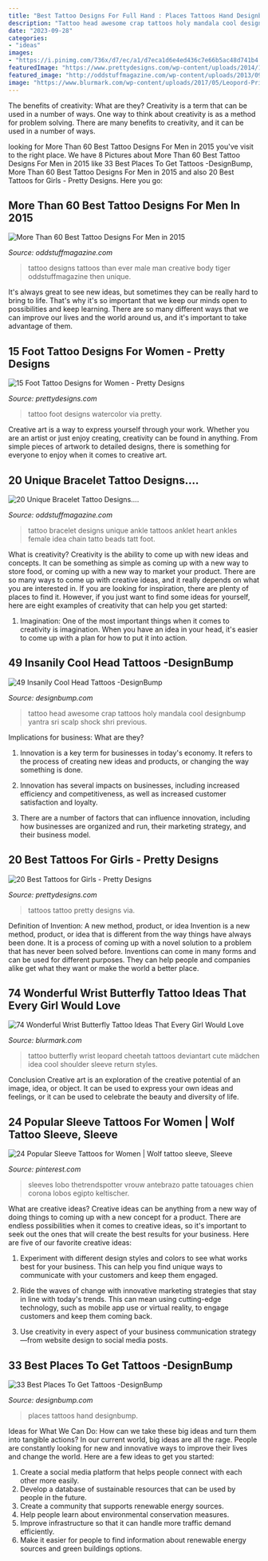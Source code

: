```yaml
---
title: "Best Tattoo Designs For Full Hand : Places Tattoos Hand Designbump"
description: "Tattoo head awesome crap tattoos holy mandala cool designbump yantra sri scalp shock shri previous"
date: "2023-09-28"
categories:
- "ideas"
images:
- "https://i.pinimg.com/736x/d7/ec/a1/d7eca1d6e4ed436c7e66b5ac48d741b4.jpg"
featuredImage: "https://www.prettydesigns.com/wp-content/uploads/2014/10/Watercolor-Foot-Tattoo.jpg"
featured_image: "http://oddstuffmagazine.com/wp-content/uploads/2013/09/Best-tattoo-designs-for-Men-28-504x800.jpg"
image: "https://www.blurmark.com/wp-content/uploads/2017/05/Leopord-Print-Butterfly-Tattoo.jpg"
---
```



The benefits of creativity: What are they?
Creativity is a term that can be used in a number of ways. One way to think about creativity is as a method for problem solving. There are many benefits to creativity, and it can be used in a number of ways.

	

		
looking for More Than 60 Best Tattoo Designs For Men in 2015 you've visit to the right place. We have 8 Pictures about More Than 60 Best Tattoo Designs For Men in 2015 like 33 Best Places To Get Tattoos -DesignBump, More Than 60 Best Tattoo Designs For Men in 2015 and also 20 Best Tattoos for Girls - Pretty Designs. Here you go:
		
    
## More Than 60 Best Tattoo Designs For Men In 2015

<img loading=lazy src="http://oddstuffmagazine.com/wp-content/uploads/2013/09/Best-tattoo-designs-for-Men-28-504x800.jpg" onerror="this.onerror=null;this.src='https://tse1.mm.bing.net/th?id=OIP.ubuyrPhYuy_oD-frMQuqXAHaLw&amp;pid=15.1';" alt="More Than 60 Best Tattoo Designs For Men in 2015">

_Source: oddstuffmagazine.com_

>tattoo designs tattoos than ever male man creative body tiger oddstuffmagazine then unique. 

	

It's always great to see new ideas, but sometimes they can be really hard to bring to life. That's why it's so important that we keep our minds open to possibilities and keep learning. There are so many different ways that we can improve our lives and the world around us, and it's important to take advantage of them.

    
## 15 Foot Tattoo Designs For Women - Pretty Designs

<img loading=lazy src="https://www.prettydesigns.com/wp-content/uploads/2014/10/Watercolor-Foot-Tattoo.jpg" onerror="this.onerror=null;this.src='https://tse1.mm.bing.net/th?id=OIP.7IbxMUNKu0tvf1TBi4QW5wHaJ4&amp;pid=15.1';" alt="15 Foot Tattoo Designs for Women - Pretty Designs">

_Source: prettydesigns.com_

>tattoo foot designs watercolor via pretty. 

	

Creative art is a way to express yourself through your work. Whether you are an artist or just enjoy creating, creativity can be found in anything. From simple pieces of artwork to detailed designs, there is something for everyone to enjoy when it comes to creative art.

    
## 20 Unique Bracelet Tattoo Designs....

<img loading=lazy src="http://oddstuffmagazine.com/wp-content/uploads/2013/08/Bracelet-Tattoo-Designs-3.jpg" onerror="this.onerror=null;this.src='https://tse3.mm.bing.net/th?id=OIP.hYU8NFfSazSbfYVDYWppmQHaFy&amp;pid=15.1';" alt="20 Unique Bracelet Tattoo Designs....">

_Source: oddstuffmagazine.com_

>tattoo bracelet designs unique ankle tattoos anklet heart ankles female idea chain tatto beads tatt foot. 

	

What is creativity?
Creativity is the ability to come up with new ideas and concepts. It can be something as simple as coming up with a new way to store food, or coming up with a new way to market your product. There are so many ways to come up with creative ideas, and it really depends on what you are interested in. If you are looking for inspiration, there are plenty of places to find it. However, if you just want to find some ideas for yourself, here are eight examples of creativity that can help you get started: 
1) Imagination: One of the most important things when it comes to creativity is imagination. When you have an idea in your head, it's easier to come up with a plan for how to put it into action.

    
## 49 Insanily Cool Head Tattoos -DesignBump

<img loading=lazy src="http://cdn.designbump.com/wp-content/uploads/2015/10/14-Head-tattoo-Mandala.jpg" onerror="this.onerror=null;this.src='https://tse3.mm.bing.net/th?id=OIP.lTdwp86DaKAFIPcDPOhJlQHaJ7&amp;pid=15.1';" alt="49 Insanily Cool Head Tattoos -DesignBump">

_Source: designbump.com_

>tattoo head awesome crap tattoos holy mandala cool designbump yantra sri scalp shock shri previous. 

	

Implications for business: What are they?
1. Innovation is a key term for businesses in today's economy. It refers to the process of creating new ideas and products, or changing the way something is done.
2. Innovation has several impacts on businesses, including increased efficiency and competitiveness, as well as increased customer satisfaction and loyalty.

3. There are a number of factors that can influence innovation, including how businesses are organized and run, their marketing strategy, and their business model.

    
## 20 Best Tattoos For Girls - Pretty Designs

<img loading=lazy src="http://www.prettydesigns.com/wp-content/uploads/2015/08/20-best-tattoos-for-girls19.jpg" onerror="this.onerror=null;this.src='https://tse1.mm.bing.net/th?id=OIP.9UmjvqqhYBzbtvvobNVp9wHaLL&amp;pid=15.1';" alt="20 Best Tattoos for Girls - Pretty Designs">

_Source: prettydesigns.com_

>tattoos tattoo pretty designs via. 

	

Definition of Invention: A new method, product, or idea
Invention is a new method, product, or idea that is different from the way things have always been done. It is a process of coming up with a novel solution to a problem that has never been solved before. Inventions can come in many forms and can be used for different purposes. They can help people and companies alike get what they want or make the world a better place.

    
## 74 Wonderful Wrist Butterfly Tattoo Ideas That Every Girl Would Love

<img loading=lazy src="https://www.blurmark.com/wp-content/uploads/2017/05/Leopord-Print-Butterfly-Tattoo.jpg" onerror="this.onerror=null;this.src='https://tse4.mm.bing.net/th?id=OIP.8Ctdal_D0vpDth3iiHTqEAHaJ4&amp;pid=15.1';" alt="74 Wonderful Wrist Butterfly Tattoo Ideas That Every Girl Would Love">

_Source: blurmark.com_

>tattoo butterfly wrist leopard cheetah tattoos deviantart cute mädchen idea cool shoulder sleeve return styles. 

	

Conclusion
Creative art is an exploration of the creative potential of an image, idea, or object. It can be used to express your own ideas and feelings, or it can be used to celebrate the beauty and diversity of life.

    
## 24 Popular Sleeve Tattoos For Women | Wolf Tattoo Sleeve, Sleeve

<img loading=lazy src="https://i.pinimg.com/736x/d7/ec/a1/d7eca1d6e4ed436c7e66b5ac48d741b4.jpg" onerror="this.onerror=null;this.src='https://tse1.mm.bing.net/th?id=OIP.1cd9M2KpzfHOiaXxITREWQAAAA&amp;pid=15.1';" alt="24 Popular Sleeve Tattoos for Women | Wolf tattoo sleeve, Sleeve">

_Source: pinterest.com_

>sleeves lobo thetrendspotter vrouw antebrazo patte tatouages chien corona lobos egipto keltischer. 

	

What are creative ideas?
Creative ideas can be anything from a new way of doing things to coming up with a new concept for a product. There are endless possibilities when it comes to creative ideas, so it's important to seek out the ones that will create the best results for your business. Here are five of our favorite creative ideas: 
1. Experiment with different design styles and colors to see what works best for your business. This can help you find unique ways to communicate with your customers and keep them engaged.

2. Ride the waves of change with innovative marketing strategies that stay in line with today's trends. This can mean using cutting-edge technology, such as mobile app use or virtual reality, to engage customers and keep them coming back. 

3. Use creativity in every aspect of your business communication strategy—from website design to social media posts.

    
## 33 Best Places To Get Tattoos -DesignBump

<img loading=lazy src="https://cdn.designbump.com/wp-content/uploads/2015/02/enhanced-buzz-30136-1393389869-16.jpg" onerror="this.onerror=null;this.src='https://tse3.mm.bing.net/th?id=OIP.Mfu0nAmG41_h4eO_HYlt1wHaLG&amp;pid=15.1';" alt="33 Best Places To Get Tattoos -DesignBump">

_Source: designbump.com_

>places tattoos hand designbump. 

	

Ideas for What We Can Do: How can we take these big ideas and turn them into tangible actions?
In our current world, big ideas are all the rage. People are constantly looking for new and innovative ways to improve their lives and change the world. Here are a few ideas to get you started: 
1. Create a social media platform that helps people connect with each other more easily. 
2. Develop a database of sustainable resources that can be used by people in the future. 
3. Create a community that supports renewable energy sources. 
4. Help people learn about environmental conservation measures. 
5. Improve infrastructure so that it can handle more traffic demand efficiently. 
6. Make it easier for people to find information about renewable energy sources and green buildings options.

